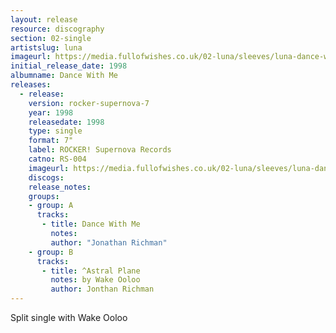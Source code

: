 ```yaml
---
layout: release
resource: discography
section: 02-single
artistslug: luna
imageurl: https://media.fullofwishes.co.uk/02-luna/sleeves/luna-dance-with-me.jpg
initial_release_date: 1998
albumname: Dance With Me
releases:
  - release:
    version: rocker-supernova-7
    year: 1998
    releasedate: 1998
    type: single
    format: 7"
    label: ROCKER! Supernova Records
    catno: RS-004
    imageurl: https://media.fullofwishes.co.uk/02-luna/sleeves/luna-dance-with-me.jpg
    discogs:
    release_notes:
    groups:
    - group: A
      tracks:
       - title: Dance With Me
         notes:
         author: "Jonathan Richman"
    - group: B
      tracks:
       - title: ^Astral Plane
         notes: by Wake Ooloo
         author: Jonthan Richman
---
```

Split single with Wake Ooloo
